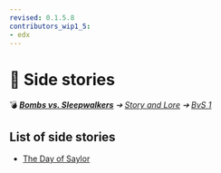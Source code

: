 ```yaml
---
revised: 0.1.5.8
contributors_wip1_5:
- edx
---
```


# 📁 Side stories

💣 ***[Bombs vs. Sleepwalkers](/README.md)** ➔ [Story and Lore](/story/readme.md) ➔ [BvS 1](/story/bvs1/readme.md)*

## List of side stories

- [The Day of Saylor](/story/bvs1/side_stories/the_day_of_saylor.md)
